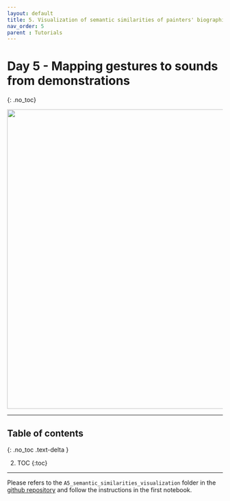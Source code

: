 ```yaml
---
layout: default
title: 5. Visualization of semantic similarities of painters' biographies 
nav_order: 5
parent : Tutorials
---
```


# Day 5 - Mapping gestures to sounds from demonstrations
{: .no_toc}

<image src="https://i.ibb.co/DWmm1rN/Screenshot-2024-06-13-at-02-43-21.png" style="width: 700px; display: block; margin-left: auto; margin-right: auto;"/>

---

## Table of contents
{: .no_toc .text-delta }

2. TOC
{:toc}

---

Please refers to the `A5_semantic_similarities_visualization` folder in the [github repository](https://github.com/aica-wavelab/aica-assignments) and follow the instructions in the first notebook.